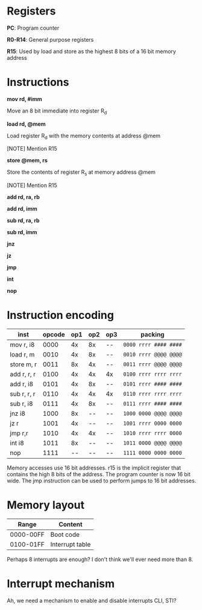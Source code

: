 # Registers

**PC**: Program counter

**R0-R14**: General purpose registers

**R15**: Used by load and store as the highest 8 bits of a 16 bit memory address


# Instructions

**mov rd, #imm**

Move an 8 bit immediate into register R<sub>d</sub>

**load rd, @mem**

Load register R<sub>d</sub> with the memory contents at address @mem

[NOTE] Mention R15

**store @mem, rs**

Store the contents of register R<sub>s</sub> at memory address @mem

[NOTE] Mention R15

**add rd, ra, rb**

**add rd, imm**

**sub rd, ra, rb**

**sub rd, imm**

**jnz**

**jz**

**jmp**

**int**

**nop**


# Instruction encoding

|   inst     | opcode | op1 | op2 | op3 |       packing       |
|------------|--------|-----|-----|-----|---------------------|
|mov r, i8   |  0000  | 4x  | 8x  | --  | ```0000 rrrr #### ####``` | 
|load r, m   |  0010  | 4x  | 8x  | --  | ```0010 rrrr @@@@ @@@@``` |
|store m, r  |  0011  | 8x  | 4x  | --  | ```0011 rrrr @@@@ @@@@``` |
|add r, r, r |  0100  | 4x  | 4x  | 4x  | ```0100 rrrr rrrr rrrr``` |
|add r, i8   |  0101  | 4x  | 8x  | --  | ```0101 rrrr #### ####``` |
|sub r, r, r |  0110  | 4x  | 4x  | 4x  | ```0110 rrrr rrrr rrrr``` |
|sub r, i8   |  0111  | 4x  | 8x  | --  | ```0111 rrrr #### ####``` |
|jnz  i8     |  1000  | 8x  | --  | --  | ```1000 0000 @@@@ @@@@``` |
|jz  r       |  1001  | 4x  | --  | --  | ```1001 rrrr 0000 0000``` |
|jmp r,r     |  1010  | 4x  | 4x  | --  | ```1010 rrrr rrrr 0000``` |
|int i8      |  1011  | 8x  | --  | --  | ```1011 0000 @@@@ @@@@``` |
|nop         |  1111  | --  | --  | --  | ```1111 0000 0000 0000``` |

Memory accesses use 16 bit addresses. r15 is the implicit register that contains 
the high 8 bits of the address. The program counter is now 16 bit wide. The jmp 
instruction can be used to perform jumps to 16 bit addresses.


# Memory layout

| Range | Content |
|-------|---------|
| 0000-00FF | Boot code |
| 0100-01FF | Interrupt table|  

Perhaps 8 interrupts are enough? I don't think we'll ever need more than 8.


# Interrupt mechanism

Ah, we need a mechanism to enable and disable interrupts
CLI, STI?



